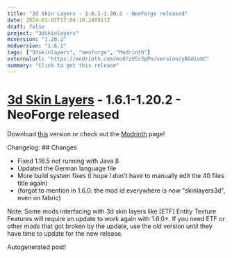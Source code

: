 ```yaml
---
title: "3d Skin Layers - 1.6.1-1.20.2 - NeoForge released"
date: 2024-01-01T17:04:10.240911Z
draft: false
project: "3dskinlayers"
mcversion: "1.20.2"
modversion: "1.6.1"
tags: ["3dskinlayers", "neoforge", "Modrinth"]
externalurl: "https://modrinth.com/mod/zV5r3pPn/version/y8GdioGC"
summary: "Click to get this release"
---
```

# [3d Skin Layers](/project/3dskinlayers) - 1.6.1-1.20.2 - NeoForge released
Download [this](https://modrinth.com/mod/zV5r3pPn/version/y8GdioGC) version or check out the [Modrinth](https://modrinth.com/mod/zV5r3pPn) page!

Changelog: ## Changes
- Fixed 1.16.5 not running with Java 8
- Updated the German language file
- More build system fixes (I hope I don't have to manually edit the 40 files title again)
- (forgot to mention in 1.6.0: the mod id everywhere is now "skinlayers3d", even on fabric)

Note: Some mods interfacing with 3d skin layers like [ETF] Entity Texture Features will require an update to work again with 1.6.0+. If you need ETF or other mods that got broken by the update, use the old version until they have time to update for the new release.

Autogenerated post!
